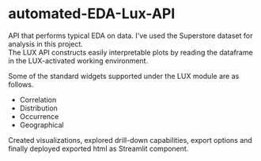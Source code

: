 # automated-EDA-Lux-API
API that performs typical EDA on data. I've used the Superstore dataset for analysis in this project.<br>
The LUX API constructs easily interpretable plots by reading the dataframe in the LUX-activated working environment. <br>

Some of the standard widgets supported under the LUX module are as follows.

- Correlation
- Distribution
- Occurrence
- Geographical

Created visualizations, explored drill-down capabilities, export options and finally deployed exported html as Streamlit component.
